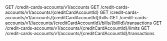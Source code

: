 GET	/credit-cards-accounts/v1/accounts
GET	/credit-cards-accounts/v1/accounts/{creditCardAccountId}
GET	/credit-cards-accounts/v1/accounts/{creditCardAccountId}/bills
GET	/credit-cards-accounts/v1//accounts​/{creditCardAccountId}​/bills​/{billId}​/transactions
GET	/credit-cards-accounts/v1/accounts/{creditCardAccountId}/limits
GET	/credit-cards-accounts/v1/accounts/{creditCardAccountId}/transactions
